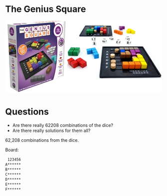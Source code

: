 # The Genius Square

![](art/genius.jpg)

# Questions

  - Are there really 62208 combinations of the dice?
  - Are there really solutions for them all?

62,208 combinations from the dice.

Board:
```
 123456
A******
B******
C******
D******
E******
F******
```